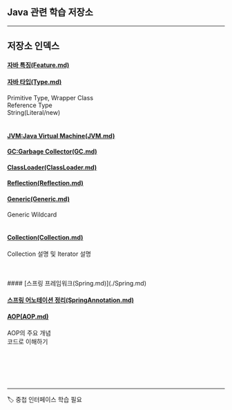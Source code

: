 ## Java 관련 학습 저장소 <br>

---
## 저장소 인덱스 <br>


#### [자바 특징(Feature.md)](./Feature.md) <br>

#### [자바 타입(Type.md)](./Type.md) <br>

Primitive Type, Wrapper Class <br>
Reference Type <br>
String(Literal/new) <br>
<br>
#### [JVM:Java Virtual Machine(JVM.md)](./JVM.md) <br>

#### [GC:Garbage Collector(GC.md)](./GC.md) <br>

#### [ClassLoader(ClassLoader.md)](./ClassLoader.md) <br>

#### [Reflection(Reflection.md)](./Reflection.md) <br>

#### [Generic(Generic.md)](./Generic.md) <br>

Generic Wildcard <br>
<br>
#### [Collection(Collection.md)](./Collection.md) <br>

Collection 설명 및 Iterator 설명 <br>
<br>

<br>
#### [스프링 프레임워크(Spring.md)](./Spring.md) <br>

#### [스프링 어노테이션 정리(SpringAnnotation.md)](./SpringAnnotation.md) <br>

#### [AOP(AOP.md)](./AOP.md) <br>

AOP의 주요 개념 <br>
코드로 이해하기 <br>
<br>
<br>
<br>
<br>
<br>

---
🏷 중첩 인터페이스 학습 필요 <br>